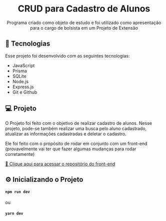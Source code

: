 <h1 align="center"> CRUD para Cadastro de Alunos </h1>

<p align="center">
Programa criado como objeto de estudo e foi utilizado como apresentação para o cargo de bolsista em um Projeto de Extensão   <br/>
</p>

## 🚀 Tecnologias

Esse projeto foi desenvolvido com as seguintes tecnologias:

- JavaScript
- Prisma
- SQLite
- Node.js
- Express.js
- Git e Github

## 💻 Projeto

O Projeto foi feito com o objetivo de realizar cadastro de alunos. Nesse projeto, pode-se também realizar uma busca pelo aluno cadastrado, atualizar as informações cadastradas e deletar o cadastro.

Ele foi feito com o propósito de rodar em conjunto com um front-end (provavelmente vai ter que fazer algumas mudanças para rodar corretamente)

[🔗 Clique aqui para acessar o repositório do front-end](https://github.com/helxysa/CRUD-REACT-FRONTEND)

## ⚙️ Inicializando o Projeto

#### `npm run dev`
ou
#### `yarn dev`